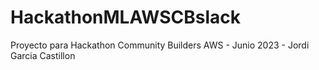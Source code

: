 # HackathonMLAWSCBslack
Proyecto para Hackathon Community Builders AWS - Junio 2023 - Jordi Garcia Castillon

